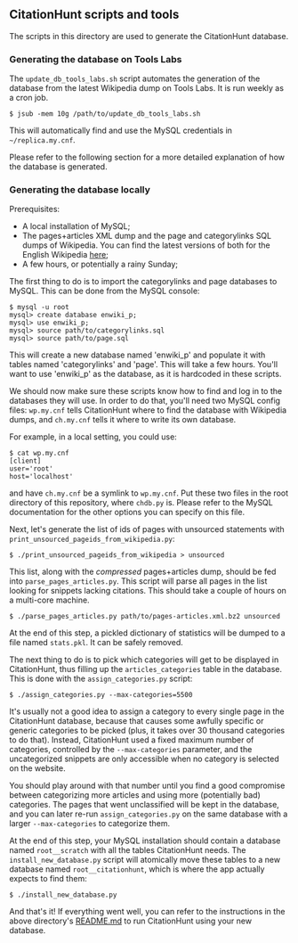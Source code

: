## CitationHunt scripts and tools

The scripts in this directory are used to generate the CitationHunt database.

### Generating the database on Tools Labs

The `update_db_tools_labs.sh` script automates the generation of the database
from the latest Wikipedia dump on Tools Labs. It is run weekly as a cron job.

`$ jsub -mem 10g /path/to/update_db_tools_labs.sh`

This will automatically find and use the MySQL credentials in `~/replica.my.cnf`.

Please refer to the following section for a more detailed explanation of how the
database is generated.

### Generating the database locally

Prerequisites:

- A local installation of MySQL;
- The pages+articles XML dump and the page and categorylinks SQL dumps of
  Wikipedia. You can find the latest versions of both for the English Wikipedia
  [here](https://dumps.wikimedia.org/enwiki/latest/);
- A few hours, or potentially a rainy Sunday;

The first thing to do is to import the categorylinks and page databases to MySQL. This
can be done from the MySQL console:

```
$ mysql -u root
mysql> create database enwiki_p;
mysql> use enwiki_p;
mysql> source path/to/categorylinks.sql
mysql> source path/to/page.sql
```

This will create a new database named 'enwiki_p' and populate it with tables
named 'categorylinks' and 'page'. This will take a few hours. You'll want to use
'enwiki_p' as the database, as it is hardcoded in these scripts.

We should now make sure these scripts know how to find and log in to the databases
they will use. In order to do that, you'll need two MySQL config files: `wp.my.cnf`
tells CitationHunt where to find the database with Wikipedia dumps, and `ch.my.cnf`
tells it where to write its own database.

For example, in a local setting, you could use:

    $ cat wp.my.cnf
    [client]
    user='root'
    host='localhost'

and have `ch.my.cnf` be a symlink to `wp.my.cnf`. Put these two files in the
root directory of this repository, where `chdb.py` is. Please refer to the
MySQL documentation for the other options you can specify on this file.

Next, let's generate the list of ids of pages with unsourced statements with
`print_unsourced_pageids_from_wikipedia.py`:

```
$ ./print_unsourced_pageids_from_wikipedia > unsourced
```

This list, along with the *compressed* pages+articles dump, should be fed into
`parse_pages_articles.py`. This script will parse all pages in the list looking
for snippets lacking citations. This should take a couple of hours on a
multi-core machine.

```
$ ./parse_pages_articles.py path/to/pages-articles.xml.bz2 unsourced
```

At the end of this step, a pickled dictionary of statistics will be dumped to a
file named `stats.pkl`. It can be safely removed.

The next thing to do is to pick which categories will get to be displayed in
CitationHunt, thus filling up the `articles_categories` table in the database.
This is done with the `assign_categories.py` script:

```
$ ./assign_categories.py --max-categories=5500
```

It's usually not a good idea to assign a category to every single page in the
CitationHunt database, because that causes some awfully specific or generic
categories to be picked (plus, it takes over 30 thousand categories to do
that).  Instead, CitationHunt used a fixed maximum number of categories,
controlled by the `--max-categories` parameter, and the uncategorized snippets
are only accessible when no category is selected on the website.

You should play around with that number until you find a good compromise
between categorizing more articles and using more (potentially bad) categories.
The pages that went unclassified will be kept in the database, and you can
later re-run `assign_categories.py` on the same database with a larger
`--max-categories` to categorize them.

At the end of this step, your MySQL installation should contain a database named
`root__scratch` with all the tables CitationHunt needs. The
`install_new_database.py` script will atomically move these tables to a new
database named `root__citationhunt`, which is where the app actually expects to
find them:

```
$ ./install_new_database.py
```

And that's it! If everything went well, you can refer to the instructions in
the above directory's
[README.md](https://github.com/guilherme-pg/citationhunt/blob/master/README.md)
to run CitationHunt using your new database.
